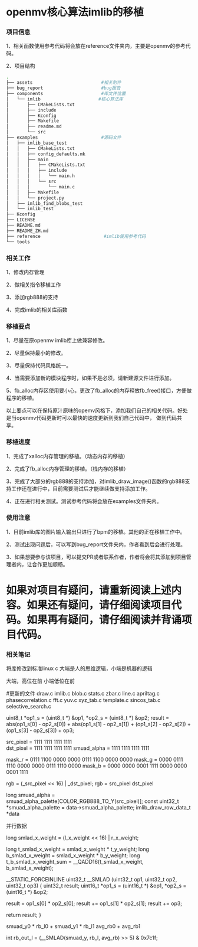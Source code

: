 # openmv核心算法imlib的移植


### 项目信息

1、相关函数使用参考代码将会放在reference文件夹内，主要是openmv的参考代码。

2、项目结构
~~~ bash
.
├── assets                          #相关附件
├── bug_report                      #bug报告
├── components                      #库文件位置
│   └── imlib                      #核心算法库
│       ├── CMakeLists.txt
│       ├── include
│       ├── Kconfig
│       ├── Makefile
│       ├── readme.md
│       └── src
├── examples                        #源码文件
│   ├── imlib_base_test
│   │   ├── CMakeLists.txt
│   │   ├── config_defaults.mk
│   │   ├── main
│   │   │   ├── CMakeLists.txt
│   │   │   ├── include
│   │   │   │   └── main.h
│   │   │   └── src
│   │   │       └── main.c
│   │   ├── Makefile
│   │   └── project.py
│   ├── imlib_find_blobs_test
│   └── imlib_test
├── Kconfig
├── LICENSE
├── README.md
├── README_ZH.md
├── reference                        #imlib使用参考代码
└── tools

~~~

### 相关工作

1、修改内存管理

2、做相关指令移植工作

3、添加rgb888的支持

4、完成imlib的相关库函数



### 移植要点

1、尽量在原openmv imlib库上做兼容修改。

2、尽量保持最小的修改。

3、尽量保持代码风格统一。

4、当需要添加新的模块程序时，如果不是必须，请新建源文件进行添加。

5、fb_alloc内存区使用要小心，更改了fb_alloc的内存释放fb_free()接口，方便做程序的移植。

以上要点可以在保持原汁原味的opemv风格下，添加我们自己的相关代码。好处是当openmv代码更新时可以最快的速度更新到我们自己代码中，
做到代码共享。


### 移植进度

1、完成了xalloc内存管理的移植。（动态内存的移植）

2、完成了fb_alloc内存管理的移植。（栈内存的移植）

3、完成了大部分的rgb888的支持添加，对imlib_draw_image()函数的rgb888支持工作还在进行中，目前需要测试后才能继续做支持添加工作。

4、正在进行相关测试。测试参考代码将会放在examples文件夹内。






### 使用注意

1、目前imlib库的图片输入输出只进行了bpm的移植。其他的正在移植工作中。

2、测试出现问题后，可以写到bug_report文件夹内，作者看到后会进行处理。

3、如果想要参与该项目，可以提交PR或者联系作者，作者将会将其添加到项目管理者内，让合作更加顺畅。

# 如果对项目有疑问，请重新阅读上述内容。如果还有疑问，请仔细阅读项目代码。如果再有疑问，请仔细阅读并背诵项目代码。





### 相关笔记

将库修改到标准linux c
大端是人的思维逻辑，小端是机器的逻辑

大端，高位在前
小端低位在前



#更新的文件
draw.c
imlib.c
blob.c
stats.c
zbar.c
line.c
apriltag.c
phasecorrelation.c
fft.c
yuv.c
xyz_tab.c
template.c
sincos_tab.c
selective_search.c

  uint8_t *op1_s = (uint8_t *) &op1, *op2_s = (uint8_t *) &op2;
  result = abs(op1_s[0] - op2_s[0]) + abs(op1_s[1] - op2_s[1]) + (op1_s[2] - op2_s[2]) + (op1_s[3] - op2_s[3]) + op3;

src_pixel   = 1111 1111 1111 1111     
dst_pixel   = 1111 1111 1111 1111
smuad_alpha = 1111 1111 1111 1111

mask_r = 0111 1100 0000 0000    0111 1100 0000 0000
mask_g = 0000 0111 1110 0000    0000 0111 1110 0000
mask_b = 0000 0000 0001 1111    0000 0000 0001 1111

rgb = (_src_pixel << 16) | _dst_pixel; 
rgb = src_pixel dst_pixel

long smuad_alpha = smuad_alpha_palette[COLOR_RGB888_TO_Y(src_pixel)];
const uint32_t *smuad_alpha_palette = data->smuad_alpha_palette;
imlib_draw_row_data_t *data


并行数据

long smlad_x_weight = (l_x_weight << 16) | r_x_weight;

long t_smlad_x_weight = smlad_x_weight * t_y_weight;
long b_smlad_x_weight = smlad_x_weight * b_y_weight;
long t_b_smlad_x_weight_sum = __QADD16(t_smlad_x_weight, b_smlad_x_weight);


__STATIC_FORCEINLINE uint32_t __SMLAD (uint32_t op1, uint32_t op2, uint32_t op3)
{
  uint32_t result;
  uint16_t *op1_s = (uint16_t *) &op1, *op2_s = (uint16_t *) &op2;
  
  result = op1_s[0] * op2_s[0];
  result += op1_s[1] * op2_s[1];
  result += op3;
  
  return result;
}

  smuad_y0 * rb_l0 +   smuad_y1 * rb_l1
  avg_rb0          +    avg_rb1


int rb_out_l = (__SMLAD(smuad_y, rb_l, avg_rb) >> 5) & 0x7c1f;


